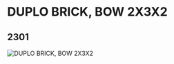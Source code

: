 # DUPLO BRICK, BOW 2X3X2
## 2301
![DUPLO BRICK, BOW 2X3X2](https://lc-www-live-s.legocdn.com/media/bricks/5/2/230121.jpg)
